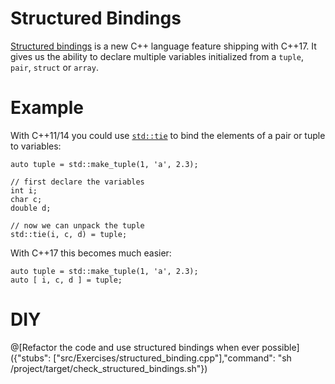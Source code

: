 # Structured Bindings

[Structured bindings](http://en.cppreference.com/w/cpp/language/structured_binding)
is a new C++ language feature shipping with C++17.
It gives us the ability to declare multiple variables initialized
from a `tuple`, `pair`, `struct` or `array`.

# Example
With C++11/14 you could use [`std::tie`](http://en.cppreference.com/w/cpp/utility/tuple/tie)
to bind the elements of a pair or tuple to variables:
```
auto tuple = std::make_tuple(1, 'a', 2.3);

// first declare the variables
int i;
char c;
double d;

// now we can unpack the tuple
std::tie(i, c, d) = tuple;
```

With C++17 this becomes much easier:
```
auto tuple = std::make_tuple(1, 'a', 2.3);
auto [ i, c, d ] = tuple;
```
# DIY

@[Refactor the code and use structured bindings when ever possible]({"stubs": ["src/Exercises/structured_binding.cpp"],"command": "sh /project/target/check_structured_bindings.sh"})
